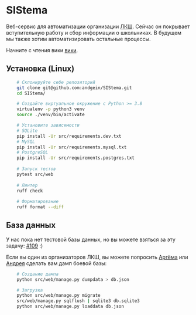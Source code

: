 # SIStema

Веб-сервис для автоматизации организации [ЛКШ](http://lksh.ru). Сейчас он
покрывает вступительную работу и сбор информации о школьниках. В будущем мы
также хотим автоматизировать остальные процессы.

Начните с чтения вики [вики](https://github.com/andgein/SIStema/wiki).

## Установка (Linux)

```bash
    # Склонируйте себе репозиторий
    git clone git@github.com:andgein/SIStema.git
    cd SIStema/

    # Создайте виртуальное окружение с Python >= 3.8
    virtualenv -p python3 venv
    source ./venv/bin/activate

    # Установите зависимости
    # SQLite
    pip install -Ur src/requirements.dev.txt
    # MySQL
    pip install -Ur src/requirements.mysql.txt
    # PostgreSQL
    pip install -Ur src/requirements.postgres.txt
    
    # Запуск тестов
    pytest src/web
    
    # Линтер
    ruff check
    
    # Форматирование
    ruff format --diff
```

## База данных

У нас пока нет тестовой базы данных, но вы можете взяться за эту задачу:
[#109](https://github.com/andgein/SIStema/issues/109) :)

Если вы один из организаторов ЛКШ, вы можете попросить
[Артёма](https://github.com/citxx) или [Андрея](https://github.com/andgein)
сделать вам дамп боевой базы:

```bash
    # Создание дампа
    python src/web/manage.py dumpdata > db.json

    # Загрузка
    python src/web/manage.py migrate
    src/web/manage.py sqlflush | sqlite3 db.sqlite3
    python src/web/manage.py loaddata db.json
```
